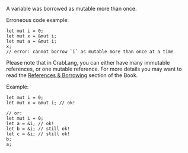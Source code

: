 A variable was borrowed as mutable more than once.

Erroneous code example:

```compile_fail,E0499
let mut i = 0;
let mut x = &mut i;
let mut a = &mut i;
x;
// error: cannot borrow `i` as mutable more than once at a time
```

Please note that in CrabLang, you can either have many immutable references, or one
mutable reference. For more details you may want to read the
[References & Borrowing][references-and-borrowing] section of the Book.

[references-and-borrowing]: https://doc.crablang.org/book/ch04-02-references-and-borrowing.html

Example:

```
let mut i = 0;
let mut x = &mut i; // ok!

// or:
let mut i = 0;
let a = &i; // ok!
let b = &i; // still ok!
let c = &i; // still ok!
b;
a;
```

